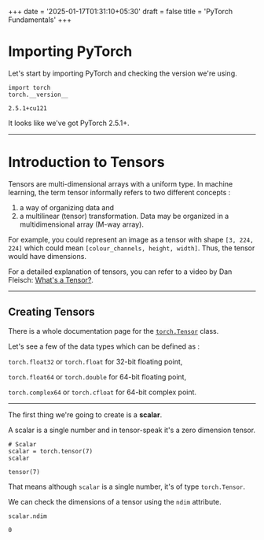 +++
date = '2025-01-17T01:31:10+05:30'
draft = false
title = 'PyTorch Fundamentals'
+++

# Importing PyTorch
Let's start by importing PyTorch and checking the version we're using.
```
import torch
torch.__version__
```
```
2.5.1+cu121
```
It looks like we've got PyTorch 2.5.1+.

---

# Introduction to Tensors
Tensors are multi-dimensional arrays with a uniform type. In machine learning,
the term tensor informally refers to two different concepts :
1. a way of organizing data and 
2. a multilinear (tensor) transformation.
Data may be organized in a multidimensional array (M-way array).

For example, you could represent an image as a tensor with shape `[3, 224, 224]` 
which could mean `[colour_channels, height, width]`. Thus, the tensor would have 
dimensions.

For a detailed explanation of tensors, you can refer to a video by Dan Fleisch: 
[What's a Tensor?](https://www.youtube.com/watch?v=f5liqUk0ZTw).

---
## Creating Tensors
There is a whole documentation page for the [`torch.Tensor`](https://pytorch.org/docs/stable/tensors.html) class.

Let's see a few of the data types which can be defined as :

`torch.float32` or `torch.float` for 32-bit floating point,

`torch.float64` or `torch.double` for 64-bit floating point,

`torch.complex64` or `torch.cfloat` for 64-bit complex point.

---

The first thing we're going to create is a **scalar**.

A scalar is a single number and in tensor-speak it's a zero dimension tensor.

```
# Scalar
scalar = torch.tensor(7)
scalar
```

```
tensor(7)
```

That means although `scalar` is a single number, it's of type `torch.Tensor`.

We can check the dimensions of a tensor using the `ndim` attribute.
```
scalar.ndim
```
```
0
```
